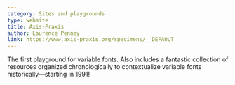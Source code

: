 ```yaml
---
category: Sites and playgrounds
type: website
title: Axis-Praxis
author: Laurence Penney
link: https://www.axis-praxis.org/specimens/__DEFAULT__
---
```

The first playground for variable fonts. Also includes a fantastic collection of resources organized chronologically to contextualize variable fonts historically—starting in 1991!
